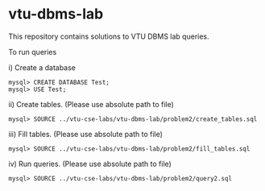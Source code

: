 vtu-dbms-lab
============

This repository contains solutions to VTU DBMS lab queries.

To run queries


i) Create a database

```
mysql> CREATE DATABASE Test;
mysql> USE Test;

```

ii) Create tables. (Please use absolute path to file)

```
mysql> SOURCE ../vtu-cse-labs/vtu-dbms-lab/problem2/create_tables.sql

```

iii) Fill tables. (Please use absolute path to file)

```
mysql> SOURCE ../vtu-cse-labs/vtu-dbms-lab/problem2/fill_tables.sql

```

iv) Run queries. (Please use absolute path to file)

```
mysql> SOURCE ../vtu-cse-labs/vtu-dbms-lab/problem2/query2.sql

```
